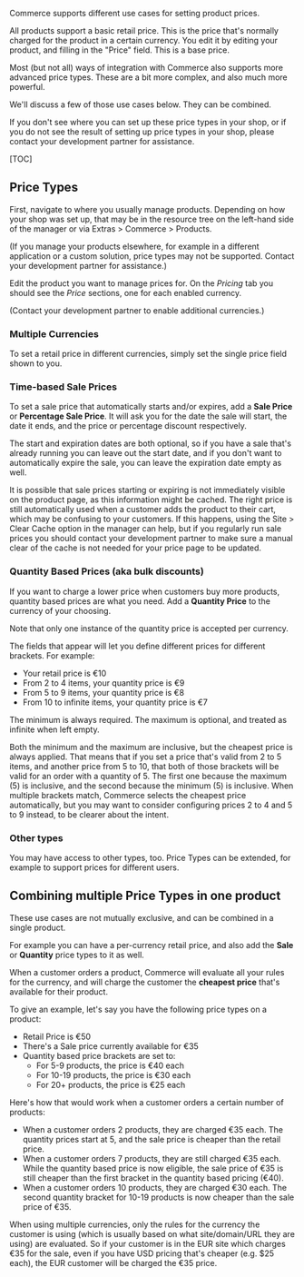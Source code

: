 Commerce supports different use cases for setting product prices. 

All products support a basic retail price. This is the price that's normally charged for the product in a certain currency. You edit it by editing your product, and filling in the "Price" field. This is a base price.

Most (but not all) ways of integration with Commerce also supports more advanced price types. These are a bit more complex, and also much more powerful. 

We'll discuss a few of those use cases below. They can be combined.

If you don't see where you can set up these price types in your shop, or if you do not see the result of setting up price types in your shop, please contact your development partner for assistance.

[TOC]

## Price Types

First, navigate to where you usually manage products. Depending on how your shop was set up, that may be in the resource tree on the left-hand side of the manager or via Extras > Commerce > Products. 

(If you manage your products elsewhere, for example in a different application or a custom solution, price types may not be supported. Contact your development partner for assistance.)

Edit the product you want to manage prices for. On the _Pricing_ tab you should see the _Price_ sections, one for each enabled currency.

(Contact your development partner to enable additional currencies.)

### Multiple Currencies

To set a retail price in different currencies, simply set the single price field shown to you. 

### Time-based Sale Prices

To set a sale price that automatically starts and/or expires, add a **Sale Price** or **Percentage Sale Price**. It will ask you for the date the sale will start, the date it ends, and the price or percentage discount respectively. 

The start and expiration dates are both optional, so if you have a sale that's already running you can leave out the start date, and if you don't want to automatically expire the sale, you can leave the expiration date empty as well.

It is possible that sale prices starting or expiring is not immediately visible on the product page, as this information might be cached. The right price is still automatically used when a customer adds the product to their cart, which may be confusing to your customers. If this happens, using the Site > Clear Cache option in the manager can help, but if you regularly run sale prices you should contact your development partner to make sure a manual clear of the cache is not needed for your price page to be updated.

### Quantity Based Prices (aka bulk discounts)

If you want to charge a lower price when customers buy more products, quantity based prices are what you need. Add a **Quantity Price** to the currency of your choosing.

Note that only one instance of the quantity price is accepted per currency. 

The fields that appear will let you define different prices for different brackets. For example: 

- Your retail price is €10
- From 2 to 4 items, your quantity price is €9
- From 5 to 9 items, your quantity price is €8
- From 10 to infinite items, your quantity price is €7

The minimum is always required. The maximum is optional, and treated as infinite when left empty. 

Both the minimum and the maximum are inclusive, but the cheapest price is always applied. That means that if you set a price that's valid from 2 to 5 items, and another price from 5 to 10, that both of those brackets will be valid for an order with a quantity of 5. The first one because the maximum (5) is inclusive, and the second because the minimum (5) is inclusive. When multiple brackets match, Commerce selects the cheapest price automatically, but you may want to consider configuring prices 2 to 4 and 5 to 9 instead, to be clearer about the intent. 

### Other types

You may have access to other types, too. Price Types can be extended, for example to support prices for different users. 

## Combining multiple Price Types in one product

These use cases are not mutually exclusive, and can be combined in a single product. 

For example you can have a per-currency retail price, and also add the **Sale** or **Quantity** price types to it as well.

When a customer orders a product, Commerce will evaluate all your rules for the currency, and will charge the customer the **cheapest price** that's available for their product.

To give an example, let's say you have the following price types on a product:

- Retail Price is €50
- There's a Sale price currently available for €35
- Quantity based price brackets are set to:
    - For 5-9 products, the price is €40 each
    - For 10-19 products, the price is €30 each
    - For 20+ products, the price is €25 each

Here's how that would work when a customer orders a certain number of products: 

- When a customer orders 2 products, they are charged €35 each. The quantity prices start at 5, and the sale price is cheaper than the retail price.
- When a customer orders 7 products, they are still charged €35 each. While the quantity based price is now eligible, the sale price of €35 is still cheaper than the first bracket in the quantity based pricing (€40). 
- When a customer orders 10 products, they are charged €30 each. The second quantity bracket for 10-19 products is now cheaper than the sale price of €35.

When using multiple currencies, only the rules for the currency the customer is using (which is usually based on what site/domain/URL they are using) are evaluated. So if your customer is in the EUR site which charges €35 for the sale, even if you have USD pricing that's cheaper (e.g. $25 each), the EUR customer will be charged the €35 price. 
